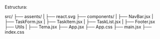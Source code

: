 Estructura:

src/
├── assents/
| ├── react.svg
├── components/
| ├── NavBar.jsx
| ├── TaskForm.jsx
| ├── TaskItem.jsx
| ├── TaskList.jsx
| ├── Footer.jsx
├── Utils
| ├── Tema.jsx
├── App.jsx
├── App.css
├── main.jsx
├── index.css
